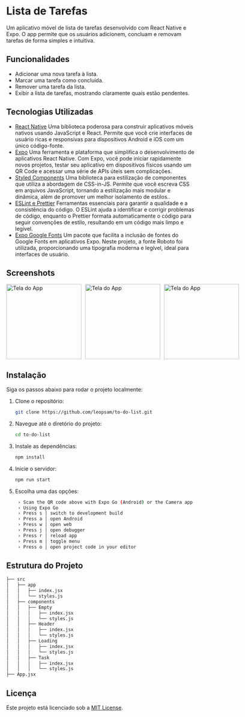 # Lista de Tarefas

Um aplicativo móvel de lista de tarefas desenvolvido com React Native e Expo. O app permite que os usuários adicionem, concluam e removam tarefas de forma simples e intuitiva.

## Funcionalidades

-   Adicionar uma nova tarefa à lista.
-   Marcar uma tarefa como concluída.
-   Remover uma tarefa da lista.
-   Exibir a lista de tarefas, mostrando claramente quais estão pendentes.

## Tecnologias Utilizadas

-   [React Native](https://reactnative.dev/docs/getting-started) Uma biblioteca poderosa para construir aplicativos móveis nativos usando JavaScript e React. Permite que você crie interfaces de usuário ricas e responsivas para dispositivos Android e iOS com um único código-fonte.
-   [Expo](https://docs.expo.dev/) Uma ferramenta e plataforma que simplifica o desenvolvimento de aplicativos React Native. Com Expo, você pode iniciar rapidamente novos projetos, testar seu aplicativo em dispositivos físicos usando um QR Code e acessar uma série de APIs úteis sem complicações.
-   [Styled Components](https://styled-components.com/) Uma biblioteca para estilização de componentes que utiliza a abordagem de CSS-in-JS. Permite que você escreva CSS em arquivos JavaScript, tornando a estilização mais modular e dinâmica, além de promover um melhor isolamento de estilos..
-   [ESLint e Prettier](https://prettier.io/docs/en/) Ferramentas essenciais para garantir a qualidade e a consistência do código. O ESLint ajuda a identificar e corrigir problemas de código, enquanto o Prettier formata automaticamente o código para seguir convenções de estilo, resultando em um código mais limpo e legível.
-   [Expo Google Fonts](https://docs.expo.dev/develop/user-interface/fonts/) Um pacote que facilita a inclusão de fontes do Google Fonts em aplicativos Expo. Neste projeto, a fonte Roboto foi utilizada, proporcionando uma tipografia moderna e legível, ideal para interfaces de usuário.

## Screenshots
<div style="display: flex; gap: 10px;">
    <img src="https://drive.google.com/uc?id=1cy2YTYnkq-gkCjbkbXdeQax-CX5VX9m-" alt="Tela do App" width="200"/>
     <img src="https://drive.google.com/uc?id=1cwXTpbEl3CJCla6C1M3WooENMsOK5u34" alt="Tela do App" width="200"/>
    <img src="https://drive.google.com/uc?id=1cmIAumRsF4tlkKB4Z1sv549deIYxxmKu" alt="Tela do App" width="200"/>
</div>

## Instalação

Siga os passos abaixo para rodar o projeto localmente:

1. Clone o repositório:

    ```bash
    git clone https://github.com/leopsam/to-do-list.git
    ```

2. Navegue até o diretório do projeto:

    ```bash
    cd to-do-list
    ```

3. Instale as dependências:
    ```bash
    npm install
    ```
4. Inicie o servidor:
    ```bash
    npm run start
    ```
5. Escolha uma das opções:
    ```bash
     › Scan the QR code above with Expo Go (Android) or the Camera app (iOS)
     › Using Expo Go
     › Press s │ switch to development build
     › Press a │ open Android
     › Press w │ open web
     › Press j │ open debugger
     › Press r │ reload app
     › Press m │ toggle menu
     › Press o │ open project code in your editor
    ```

## Estrutura do Projeto

```bash
├── src
│   ├── app
│   │   ├── index.jsx
│   │   └── styles.js
│   ├── components
│   │   ├── Empty
│   │   │   ├── index.jsx
│   │   │   └── styles.js
│   │   ├── Header
│   │   │   ├── index.jsx
│   │   │   └── styles.js
│   │   ├── Loading
│   │   │   ├── index.jsx
│   │   │   └── styles.js
│   │   ├── Task
│   │   │   ├── index.jsx
│   │   │   └── styles.js
├── App.jsx

```

## Licença

Este projeto está licenciado sob a [MIT License](LICENSE).
